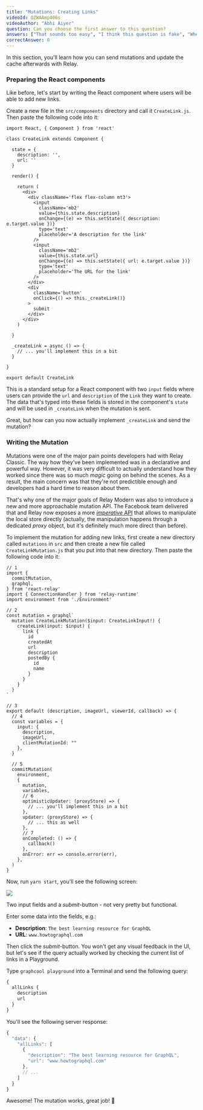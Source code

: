 ```yaml
---
title: "Mutations: Creating Links"
videoId: QZWAAmp406s
videoAuthor: "Abhi Aiyer"
question: Can you choose the first answer to this question?
answers: ["That sounds too easy", "I think this question is fake", "When are the real questions ready", "No"]
correctAnswer: 0
---
```


In this section, you'll learn how you can send mutations and update the cache afterwards with Relay. 


### Preparing the React components

Like before, let's start by writing the React component where users will be able to add new links.

<Instruction>

Create a new file in the `src/components` directory and call it `CreateLink.js`. Then paste the following code into it:

```js(path=".../hackernews-react-apollo/src/components/CreateLink.js")
import React, { Component } from 'react'

class CreateLink extends Component {

  state = {
    description: '',
    url: ''
  }

  render() {

    return (
      <div>
        <div className='flex flex-column mt3'>
          <input
            className='mb2'
            value={this.state.description}
            onChange={(e) => this.setState({ description: e.target.value })}
            type='text'
            placeholder='A description for the link'
          />
          <input
            className='mb2'
            value={this.state.url}
            onChange={(e) => this.setState({ url: e.target.value })}
            type='text'
            placeholder='The URL for the link'
          />
        </div>
        <div
          className='button'
          onClick={() => this._createLink()}
        >
          submit
        </div>
      </div>
    )

  }

  _createLink = async () => {
    // ... you'll implement this in a bit
  }

}

export default CreateLink
```

</Instruction>


This is a standard setup for a React component with two `input` fields where users can provide the `url` and `description` of the `Link` they want to create. The data that's typed into these fields is stored in the component's `state` and will be used in `_createLink` when the mutation is sent.

Great, but how can you now actually implement `_createLink` and send the mutation?

### Writing the Mutation

Mutations were one of the major pain points developers had with Relay Classic. The way how they've been implemented was in a declarative and powerful way. However, it was very difficult to actually understand how they worked since there was so much _magic_ going on behind the scenes. As a result, the main concern was that they're not predictible enough and developers had a hard time to reason about them.

That's why one of the major goals of Relay Modern was also to introduce a new and more approachable mutation API. The Facebook team delivered that and Relay now exposes a more [_imperative_ API](https://facebook.github.io/relay/docs/mutations.html) that allows to manipulate the local store directly (actually, the manipulation happens through a dedicated _proxy_ object, but it's definitely much more direct than before).

<Instruction>

To implement the mutation for adding new links, first create a new directory called `mutations` in `src` and then create a new file called `CreateLinkMutation.js` that you put into that new directory. Then paste the following code into it:

```js(path=".../hackernews-react-relay/src/mutations/CreateLinkMutation.js")
// 1
import {
  commitMutation,
  graphql,
} from 'react-relay'
import { ConnectionHandler } from 'relay-runtime'
import environment from './Environment'

// 2
const mutation = graphql`
  mutation CreateLinkMutation($input: CreateLinkInput!) {
    createLink(input: $input) {
      link {
        id
        createdAt
        url
        description
        postedBy {
          id
          name
        }
      }
    }
  }
`

// 3
export default (description, imageUrl, viewerId, callback) => {
  // 4
  const variables = {
    input: {
      description,
      imageUrl,
      clientMutationId: ""
    },
  }

  // 5
  commitMutation(
    environment,
    {
      mutation,
      variables,
      // 6
      optimisticUpdater: (proxyStore) => {
        // ... you'll implement this in a bit
      },
      updater: (proxyStore) => {
        // ... this as well
      },
      // 7
      onCompleted: () => {
        callback()
      },
      onError: err => console.error(err),
    },
  )
}
```

<Instruction>






































Now, run `yarn start`, you'll see the following screen:

![](http://imgur.com/AJNlEfj.png) 

Two input fields and a _submit_-button - not very pretty but functional.

Enter some data into the fields, e.g.:

- **Description**: `The best learning resource for GraphQL`
- **URL**: `www.howtographql.com`

Then click the _submit_-button. You won't get any visual feedback in the UI, but let's see if the query actually worked by checking the current list of links in a Playground.

Type `graphcool playground` into a Terminal and send the following query:

```graphql
{
  allLinks {
    description
    url
  }
}
```

You'll see the following server response:

```js
{
  "data": {
    "allLinks": [
      {
        "description": "The best learning resource for GraphQL",
        "url": "www.howtographql.com"
      },
      // ...
    ]
  }
}
```

Awesome! The mutation works, great job! 💪
